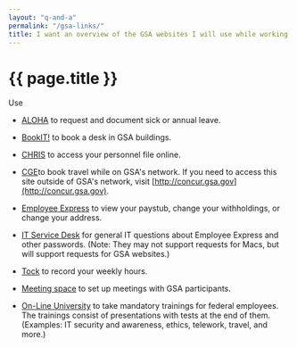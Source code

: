 ```yaml
---
layout: "q-and-a"
permalink: "/gsa-links/"
title: I want an overview of the GSA websites I will use while working at 18F.
---
```

# {{ page.title }}

Use

* [ALOHA](http://aloha.gsa.gov/) to request and document sick or annual leave.

* [BookIT!](http://bookit.gsa.gov/) to book a desk in GSA buildings.

* [CHRIS](http://www.gsa.gov/chris) to access your personnel file online.

* [CGE](https://insite.gsa.gov/portal/content/500122)to book travel while on GSA's network. If you need to access this site outside of GSA's network, visit [http://concur.gsa.gov](http://concur.gsa.gov).

* [Employee Express](https://insite.gsa.gov/HP_09links_employeeexpress) to view your paystub, change your withholdings, or change your address.

* [IT Service Desk](http://servicedesk.gsa.gov/) for general IT questions about Employee Express and other passwords. (Note: They may not support requests for Macs, but will support requests for GSA websites.)

* [Tock](https://tock.18f.gov/) to record your weekly hours.

* [Meeting space](http://meet.gsa.gov/) to set up meetings with GSA participants.

* [On-Line University](https://gsaolu.gsa.gov/) to take mandatory trainings for federal employees. The trainings consist of presentations with tests at the end of them. (Examples: IT security and awareness, ethics, telework, travel, and more.)
